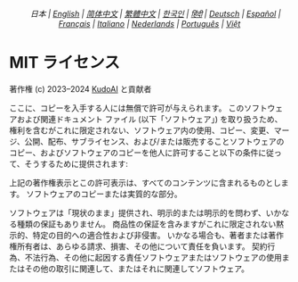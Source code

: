 <div align="center">
    <h6>
        <picture>
            <source type="image/svg+xml" media="(prefers-color-scheme: dark)" srcset="https://raw.githubusercontent.com/KudoAI/chatgpt.js/main/media/images/icons/earth-americas-white-icon32.svg">
            <img height=14 src="https://raw.githubusercontent.com/KudoAI/chatgpt.js/main/media/images/icons/earth-americas-icon32.svg">
        </picture>
        &nbsp;日本 |
        <a href="../../LICENSE.md">English</a> |
        <a href="../zh-cn/LICENSE.md">简体中文</a> |
        <a href="../zh-tw/LICENSE.md">繁體中文</a> |
        <a href="../ko/LICENSE.md">한국인</a> |
        <a href="../hi/LICENSE.md">हिंदी</a> |
        <a href="../de/LICENSE.md">Deutsch</a> |
        <a href="../es/LICENSE.md">Español</a> |
        <a href="../fr/LICENSE.md">Français</a> |
        <a href="../it/LICENSE.md">Italiano</a> |
        <a href="../nl/LICENSE.md">Nederlands</a> |
        <a href="../pt/LICENSE.md">Português</a> |
        <a href="../vi/LICENSE.md">Việt</a>
    </h6>
</div>

# MIT ライセンス

著作権 (c) 2023–2024 [KudoAI](https://github.com/kudoai) と貢献者

ここに、コピーを入手する人には無償で許可が与えられます。 このソフトウェアおよび関連ドキュメント ファイル (以下「ソフトウェア」) を取り扱うため、権利を含むがこれに限定されない、ソフトウェア内の使用、コピー、変更、マージ、公開、配布、サブライセンス、および/または販売することソフトウェアのコピー、およびソフトウェアのコピーを他人に許可すること以下の条件に従って、そうするために提供されます:

上記の著作権表示とこの許可表示は、すべてのコンテンツに含まれるものとします。 ソフトウェアのコピーまたは実質的な部分。

ソフトウェアは「現状のまま」提供され、明示的または明示的を問わず、いかなる種類の保証もありません。 商品性の保証を含みますがこれに限定されない黙示的、特定の目的への適合性および非侵害。 いかなる場合も、著者または著作権所有者は、あらゆる請求、損害、その他について責任を負います。 契約行為、不法行為、その他に起因する責任ソフトウェアまたはソフトウェアの使用またはその他の取引に関連して、またはそれに関連してソフトウェア。
